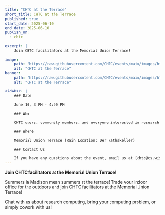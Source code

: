 ```yaml
---
title: "CHTC at the Terrace"
short_title: CHTC at the Terrace
published: true
start_date: 2025-06-10
end_date: 2025-06-10
publish_on:
  - chtc

excerpt: |
    Join CHTC facilitators at the Memorial Union Terrace!

image:
    path: "https://raw.githubusercontent.com/CHTC/events/main/images/htc24-terrace.jpg"
    alt: "CHTC at the Terrace"
banner:
    path: "https://raw.githubusercontent.com/CHTC/events/main/images/htc24-terrace.jpg"
    alt: "CHTC at the Terrace"

sidebar: |
    ### Date

    June 10, 3 PM - 4:30 PM

    ### Who

    CHTC users, community members, and everyone interested in research computing.
    
    ### Where

    Memorial Union Terrace (Rain Location: Der Rathskeller)

    ### Contact Us

    If you have any questions about the event, email us at [chtc@cs.wisc.edu](mailto:chtc@cs.wisc.edu)
---
```


**Join CHTC facilitators at the Memorial Union Terrace!**

Summers in Madison mean summers at the terrace! Trade your indoor office for the outdoors and join CHTC facilitators at the Memorial Union Terrace! 

Chat with us about research computing, bring your computing problem, or simply cowork with us!
